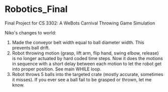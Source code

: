 # Robotics_Final
Final Project for CS 3302: A WeBots Carnival Throwing Game Simulation 

Niko's changes to world:
  1) Made the conveyor belt width equal to ball diameter width. This prevents ball drift. 
  2) Robot throwing motion (grasp, lift arm, flip hand, swing elbow, release) is no longer actuated by hard coded time steps. Now it does the motions in sequence with a short delay between each motion to let the robot get into proper position. See main WHILE loop. 
  3) Robot throws 5 balls into the targeted crate (mostly accurate, sometimes it misses). If you ever see a ball fail to be grasped or thrown, let me know. 
